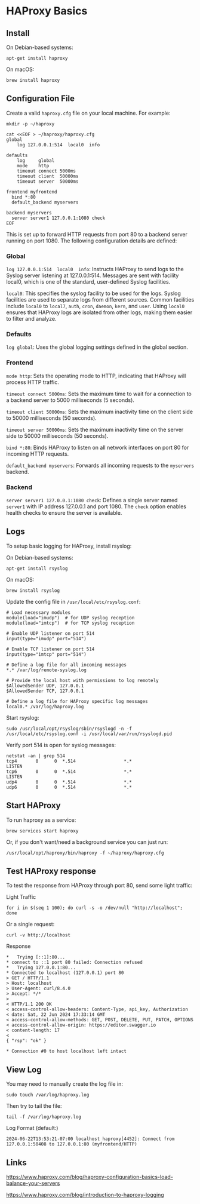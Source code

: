 # HAProxy Basics

## Install

On Debian-based systems:

```
apt-get install haproxy 
```

On macOS:

```
brew install haproxy
```

## Configuration File

Create a valid `haproxy.cfg` file on your local machine. For example:

```
mkdir -p ~/haproxy
```

```
cat <<EOF > ~/haproxy/haproxy.cfg
global
    log 127.0.0.1:514  local0  info

defaults
    log     global
    mode    http
    timeout connect 5000ms
    timeout client  50000ms
    timeout server  50000ms

frontend myfrontend
  bind *:80
  default_backend myservers

backend myservers
  server server1 127.0.0.1:1080 check
EOF
```

This is set up to forward HTTP requests from port 80 to a backend server running on port 1080. The following configuration details are defined:

### Global 

`log 127.0.0.1:514  local0  info`: Instructs HAProxy to send logs to the Syslog server listening at 127.0.0.1:514. Messages are sent with facility local0, which is one of the standard, user-defined Syslog facilities.

`local0`: This specifies the syslog facility to be used for the logs. Syslog facilities are used to separate logs from different sources. Common facilities include `local0` to `local7`, `auth`, `cron`, `daemon`, `kern`, and `user`. Using `local0` ensures that HAProxy logs are isolated from other logs, making them easier to filter and analyze.

### Defaults

`log global`: Uses the global logging settings defined in the global section.

### Frontend

`mode http`: Sets the operating mode to HTTP, indicating that HAProxy will process HTTP traffic.

`timeout connect 5000ms`: Sets the maximum time to wait for a connection to a backend server to 5000 milliseconds (5 seconds).

`timeout client 50000ms`: Sets the maximum inactivity time on the client side to 50000 milliseconds (50 seconds).

`timeout server 50000ms`: Sets the maximum inactivity time on the server side to 50000 milliseconds (50 seconds).

`bind *:80`: Binds HAProxy to listen on all network interfaces on port 80 for incoming HTTP requests.

`default_backend myservers`: Forwards all incoming requests to the `myservers` backend.

### Backend

`server server1 127.0.0.1:1080 check`: Defines a single server named `server1` with IP address 127.0.0.1 and port 1080. The `check` option enables health checks to ensure the server is available.

## Logs

To setup basic logging for HAProxy, install rsyslog:

On Debian-based systems:

```
apt-get install rsyslog
```

On macOS:

```
brew install rsyslog
```

Update the config file in `/usr/local/etc/rsyslog.conf`:

```
# Load necessary modules
module(load="imudp")  # for UDP syslog reception
module(load="imtcp")  # for TCP syslog reception

# Enable UDP listener on port 514
input(type="imudp" port="514")

# Enable TCP listener on port 514
input(type="imtcp" port="514")

# Define a log file for all incoming messages
*.* /var/log/remote-syslog.log

# Provide the local host with permissions to log remotely
$AllowedSender UDP, 127.0.0.1
$AllowedSender TCP, 127.0.0.1

# Define a log file for HAProxy specific log messages
local0.* /var/log/haproxy.log
```

Start rsyslog:

```
sudo /usr/local/opt/rsyslog/sbin/rsyslogd -n -f /usr/local/etc/rsyslog.conf -i /usr/local/var/run/rsyslogd.pid
```

Verify port 514 is open for syslog messages:

```
netstat -an | grep 514   
tcp4       0      0  *.514                  *.*                    LISTEN     
tcp6       0      0  *.514                  *.*                    LISTEN     
udp4       0      0  *.514                  *.*                               
udp6       0      0  *.514                  *.*                               
```

## Start HAProxy

To run haproxy as a service:

```
brew services start haproxy
```

Or, if you don't want/need a background service you can just run:

```
/usr/local/opt/haproxy/bin/haproxy -f ~/haproxy/haproxy.cfg
```

## Test HAProxy response

To test the response from HAProxy through port 80, send some light traffic:

Light Traffic

```
for i in $(seq 1 100); do curl -s -o /dev/null "http://localhost"; done
```

Or a single request:

```
curl -v http://localhost
```

Response

```
*   Trying [::1]:80...
* connect to ::1 port 80 failed: Connection refused
*   Trying 127.0.0.1:80...
* Connected to localhost (127.0.0.1) port 80
> GET / HTTP/1.1
> Host: localhost
> User-Agent: curl/8.4.0
> Accept: */*
> 
< HTTP/1.1 200 OK
< access-control-allow-headers: Content-Type, api_key, Authorization
< date: Sat, 22 Jun 2024 17:33:14 GMT
< access-control-allow-methods: GET, POST, DELETE, PUT, PATCH, OPTIONS
< access-control-allow-origin: https://editor.swagger.io
< content-length: 17
< 
{ "rsp": "ok" }

* Connection #0 to host localhost left intact
```

## View Log

You may need to manually create the log file in:

```
sudo touch /var/log/haproxy.log
```

Then try to tail the file:

```
tail -f /var/log/haproxy.log
```
 
Log Format (default:)

```
2024-06-22T13:53:21-07:00 localhost haproxy[4452]: Connect from 127.0.0.1:50408 to 127.0.0.1:80 (myfrontend/HTTP)
```

## Links

https://www.haproxy.com/blog/haproxy-configuration-basics-load-balance-your-servers

https://www.haproxy.com/blog/introduction-to-haproxy-logging

